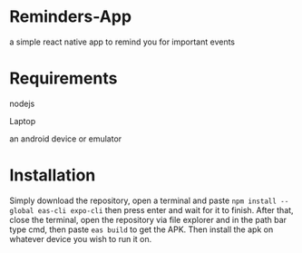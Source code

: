 # Reminders-App

a simple react native app to remind you for important events

# Requirements
nodejs

Laptop 

an android device or emulator 

# Installation 
Simply download the repository, open a terminal and paste ```npm install --global eas-cli expo-cli``` then press enter and wait for it to finish.
After that, close the terminal, open the repository via file explorer and in the path bar type cmd, then paste ```eas build``` to get the APK. Then install the apk on whatever device you wish to run it on.
